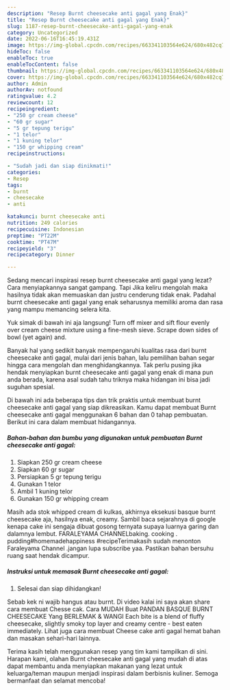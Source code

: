 ```yaml
---
description: "Resep Burnt cheesecake anti gagal yang Enak}"
title: "Resep Burnt cheesecake anti gagal yang Enak}"
slug: 1187-resep-burnt-cheesecake-anti-gagal-yang-enak
category: Uncategorized
date: 2022-06-16T16:45:19.431Z
image: https://img-global.cpcdn.com/recipes/663341103564e624/680x482cq70/burnt-cheesecake-anti-gagal-foto-resep-utama.jpg
hideToc: false
enableToc: true
enableTocContent: false
thumbnail: https://img-global.cpcdn.com/recipes/663341103564e624/680x482cq70/burnt-cheesecake-anti-gagal-foto-resep-utama.jpg
cover: https://img-global.cpcdn.com/recipes/663341103564e624/680x482cq70/burnt-cheesecake-anti-gagal-foto-resep-utama.jpg
author: Admin
authorAv: notfound
ratingvalue: 4.2
reviewcount: 12
recipeingredient:
- "250 gr cream cheese"
- "60 gr sugar"
- "5 gr tepung terigu"
- "1 telor"
- "1 kuning telor"
- "150 gr whipping cream"
recipeinstructions:

- "Sudah jadi dan siap dinikmati!"
categories:
- Resep
tags:
- burnt
- cheesecake
- anti

katakunci: burnt cheesecake anti 
nutrition: 249 calories
recipecuisine: Indonesian
preptime: "PT22M"
cooktime: "PT47M"
recipeyield: "3"
recipecategory: Dinner

---
```



Sedang mencari inspirasi resep burnt cheesecake anti gagal yang lezat? Cara menyiapkannya sangat gampang. Tapi Jika keliru mengolah maka hasilnya tidak akan memuaskan dan justru cenderung tidak enak. Padahal burnt cheesecake anti gagal yang enak seharusnya memiliki aroma dan rasa yang mampu memancing selera kita.


Yuk simak di bawah ini aja langsung! Turn off mixer and sift flour evenly over cream cheese mixture using a fine-mesh sieve. Scrape down sides of bowl (yet again) and.

Banyak hal yang sedikit banyak mempengaruhi kualitas rasa dari burnt cheesecake anti gagal, mulai dari jenis bahan, lalu pemilihan bahan segar hingga cara mengolah dan menghidangkannya. Tak perlu pusing jika hendak menyiapkan burnt cheesecake anti gagal yang enak di mana pun anda berada, karena asal sudah tahu triknya maka hidangan ini bisa jadi suguhan spesial.


Di bawah ini ada beberapa tips dan trik praktis untuk membuat burnt cheesecake anti gagal yang siap dikreasikan. Kamu dapat membuat Burnt cheesecake anti gagal menggunakan 6 bahan dan 0 tahap pembuatan. Berikut ini cara dalam membuat hidangannya.

<!--inarticleads1-->

##### Bahan-bahan dan bumbu yang digunakan untuk pembuatan Burnt cheesecake anti gagal:

1. Siapkan 250 gr cream cheese
1. Siapkan 60 gr sugar
1. Persiapkan 5 gr tepung terigu
1. Gunakan 1 telor
1. Ambil 1 kuning telor
1. Gunakan 150 gr whipping cream


Masih ada stok whipped cream di kulkas, akhirnya eksekusi basque burnt cheesecake aja, hasilnya enak, creamy. Sambil baca sejarahnya di google kenapa cake ini sengaja dibuat gosong ternyata supaya luarnya garing dan dalamnya lembut. FARALEYAMA CHANNELbaking. cooking . pudding#homemadehappiness #recipeTerimakasih sudah menonton Faraleyama Channel .jangan lupa subscribe yaa. Pastikan bahan bersuhu ruang saat hendak dicampur. 

<!--inarticleads2-->

##### Instruksi untuk memasak Burnt cheesecake anti gagal:


1. Selesai dan siap dihidangkan!

Sebab kek ni wajib hangus atau burnt. Di video kalai ini saya akan share cara membuat Chesse cak. Cara MUDAH Buat PANDAN BASQUE BURNT CHEESECAKE Yang BERLEMAK &amp; WANGI Each bite is a blend of fluffy cheesecake, slightly smoky top layer and creamy centre - best eaten immediately. Lihat juga cara membuat Cheese cake anti gagal hemat bahan dan masakan sehari-hari lainnya. 

Terima kasih telah menggunakan resep yang tim kami tampilkan di sini. Harapan kami, olahan Burnt cheesecake anti gagal yang mudah di atas dapat membantu anda menyiapkan makanan yang lezat untuk keluarga/teman maupun menjadi inspirasi dalam berbisnis kuliner. Semoga bermanfaat dan selamat mencoba!
